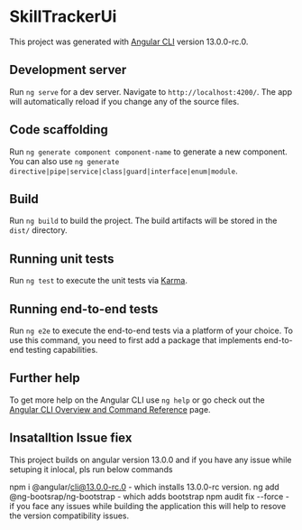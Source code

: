 # SkillTrackerUi

This project was generated with [Angular CLI](https://github.com/angular/angular-cli) version 13.0.0-rc.0.

## Development server

Run `ng serve` for a dev server. Navigate to `http://localhost:4200/`. The app will automatically reload if you change any of the source files.

## Code scaffolding

Run `ng generate component component-name` to generate a new component. You can also use `ng generate directive|pipe|service|class|guard|interface|enum|module`.

## Build

Run `ng build` to build the project. The build artifacts will be stored in the `dist/` directory.

## Running unit tests

Run `ng test` to execute the unit tests via [Karma](https://karma-runner.github.io).

## Running end-to-end tests

Run `ng e2e` to execute the end-to-end tests via a platform of your choice. To use this command, you need to first add a package that implements end-to-end testing capabilities.

## Further help

To get more help on the Angular CLI use `ng help` or go check out the [Angular CLI Overview and Command Reference](https://angular.io/cli) page.

## Insatalltion Issue fiex
This project builds on angular version 13.0.0 and if you have any issue while setuping it inlocal, pls run below commands 

npm i @angular/cli@13.0.0-rc.0 - which installs 13.0.0-rc version.
ng add @ng-bootsrap/ng-bootstrap - which adds bootstrap
npm audit fix --force - if you face any issues while building the application this will help to resove the version compatibility issues.